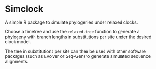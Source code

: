 Simclock
========

A simple R package to simulate phylogenies under relaxed clocks.

Choose a timetree and use the `relaxed.tree` function to generate a phylogeny
with branch lengths in substitutions per site under the desired clock model.

The tree in substitutions per site can then be used with other software
packages (such as Evolver or Seq-Gen) to generate simulated sequence 
alignments.

